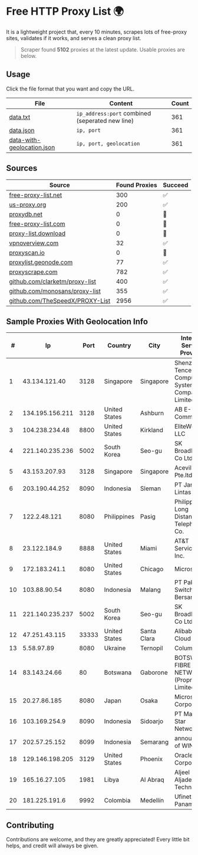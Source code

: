 
# Free HTTP Proxy List 🌍

It is a lightweight project that, every 10 minutes, scrapes lots of free-proxy sites, validates if it works, and serves a clean proxy list.


> Scraper found **5102** proxies at the latest update. Usable proxies are below.

## Usage

Click the file format that you want and copy the URL.


|File|Content|Count|
|----|-------|-----|
|[data.txt](https://raw.githubusercontent.com/themiralay/Proxy-List-World/master/data.txt)|`ip_address:port` combined (seperated new line)|361|
|[data.json](https://raw.githubusercontent.com/themiralay/Proxy-List-World/master/data.json)|`ip, port`|361|
|[data-with-geolocation.json](https://raw.githubusercontent.com/themiralay/Proxy-List-World/master/data-with-geolocation.json)|`ip, port, geolocation`|361|

## Sources

|Source|Found Proxies|Succeed|
|------|-------------|-------|
|[free-proxy-list.net](https://free-proxy-list.net)|300|✅|
|[us-proxy.org](https://www.us-proxy.org)|200|✅|
|[proxydb.net](http://proxydb.net)|0|🚫|
|[free-proxy-list.com](https://free-proxy-list.com/?page=&port=&type%5B%5D=http&type%5B%5D=https&up_time=0&search=Search)|0|🚫|
|[proxy-list.download](https://www.proxy-list.download/HTTP)|0|🚫|
|[vpnoverview.com](https://vpnoverview.com/privacy/anonymous-browsing/free-proxy-servers)|32|✅|
|[proxyscan.io](https://www.proxyscan.io)|0|🚫|
|[proxylist.geonode.com](https://proxylist.geonode.com/api/proxy-list?limit=300&page=1&sort_by=lastChecked&sort_type=desc&protocols=http,https)|77|✅|
|[proxyscrape.com](https://api.proxyscrape.com/v2/?request=displayproxies&protocol=http&timeout=10000&country=all&ssl=all&anonymity=all)|782|✅|
|[github.com/clarketm/proxy-list](https://raw.githubusercontent.com/clarketm/proxy-list/master/proxy-list-raw.txt)|400|✅|
|[github.com/monosans/proxy-list](https://raw.githubusercontent.com/monosans/proxy-list/main/proxies/http.txt)|355|✅|
|[github.com/TheSpeedX/PROXY-List](https://raw.githubusercontent.com/TheSpeedX/PROXY-List/master/http.txt)|2956|✅|


## Sample Proxies With Geolocation Info

|#|Ip|Port|Country|City|Internet Service Provider|
|-|--|----|-------|----|-------------------------|
|1|43.134.121.40|3128|Singapore|Singapore|Shenzhen Tencent Computer Systems Company Limited|
|2|134.195.156.211|3128|United States|Ashburn|AB E-Commerce|
|3|104.238.234.48|8800|United States|Kirkland|EliteWork LLC|
|4|221.140.235.236|5002|South Korea|Seo-gu|SK Broadband Co Ltd|
|5|43.153.207.93|3128|Singapore|Singapore|Aceville Pte.ltd|
|6|203.190.44.252|8090|Indonesia|Sleman|PT Jaring Lintas Utara|
|7|122.2.48.121|8080|Philippines|Pasig|Philippine Long Distance Telephone Co.|
|8|23.122.184.9|8888|United States|Miami|AT&T Services, Inc.|
|9|172.183.241.1|8080|United States|Chicago|Microsoft|
|10|103.88.90.54|8080|Indonesia|Malang|PT Paket Switch Bersama|
|11|221.140.235.237|5002|South Korea|Seo-gu|SK Broadband Co Ltd|
|12|47.251.43.115|33333|United States|Santa Clara|Alibaba Cloud LLC|
|13|5.58.97.89|8080|Ukraine|Ternopil|Columbus|
|14|83.143.24.66|80|Botswana|Gaborone|BOTSWANA FIBRE NETWORKS (Proprietary) Limited|
|15|20.27.86.185|8080|Japan|Osaka|Microsoft Corporation|
|16|103.169.254.9|8090|Indonesia|Sidoarjo|PT Master Star Network|
|17|202.57.25.152|8099|Indonesia|Semarang|announced of WINET|
|18|129.146.198.205|3129|United States|Phoenix|Oracle Corporation|
|19|165.16.27.105|1981|Libya|Al Abraq|Aljeel Aljadeed For Technology|
|20|181.225.191.6|9992|Colombia|Medellín|Ufinet Panama S.A.|



## Contributing

Contributions are welcome, and they are greatly appreciated! Every
little bit helps, and credit will always be given.


